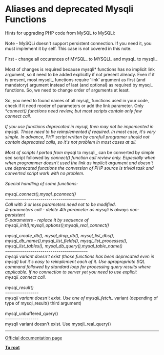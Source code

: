 # Aliases and deprecated Mysqli Functions



Hints for upgrading PHP code from MySQL to MySQLi:<br><br>Note - MySQLi doesn&apos;t support persistent connection. If you need it, you must implement it by self. This case is not covered in this note.<br><br>First - change all occurences of MYSQL_ to MYSQLI_ and mysql_ to mysqli_<br><br>Most of changes is required because mysqli* functions has no implicit link argument, so it need to be added explicitly if not present already. Even if it is present, most mysqli_ functions require &apos;link&apos; argument as first (and mandatory) argument instead of last (and optional) as required by mysql_ functions. So, we need to change order of arguments at least.<br><br>So, you need to found names of all mysql_ functions used in your code, check if it need reoder of parameters or add the link parameter. Only *_connect() functions need review, but most scripts contain only few connect call.<br><br>If you use functions deprecated in mysql, then may not be impemented in mysqli. Those need to be reimplemented if required. In most case, it&apos;s very simple. In advance, PHP script written by carefull programer should not contain deprecated calls, so it&apos;s not problem in most cases at all.<br><br>Most of scripts I ported from mysql_ to mysqli_ can be converted by simple sed script followed by *_connect() function call review only. Especially when when programmer doesn&apos;t used the link as implicit argument and doesn&apos;t use deprecated functions the conversion of PHP source is trivial task and converted script work with no problem.<br><br>Special handling of some functions:<br><br>mysql_connect(),mysql_pconnect()<br>-----------------------------------------<br>Call with 3 or less parameters need not to be modified.<br>4-parameters call - delete 4th parameter as mysqli is always non-persistent<br>5-parameters - replace it by sequence of mysqli_init();mysqli_options();mysqli_real_connect()<br><br>mysql_create_db(), mysql_drop_db(), mysql_list_dbs(), mysql_db_name(),mysql_list_fields(), mysql_list_processes(), mysql_list_tables(), mysql_db_query(),mysql_table_name()<br>------------------------------------------<br>mysqli variant doesn&apos;t exist (those functions has been deprecated even in mysql_) but it&apos;s easy to reimplement each of it. Use apropropriate SQL command followed by standard loop for processing query results where applicable. If no connection to server yet you need to use explicit mysqli_connect call.<br><br>mysql_result()<br>-----------------<br>mysqli variant doesn&apos;t exist. Use one of mysqli_fetch_* variant (depending of type of mysql_result() third argument)<br><br>mysql_unbuffered_query()<br>-----------------<br>mysqli variant doesn&apos;t exist. Use mysqli_real_query()  

---

[Official documentation page](https://www.php.net/manual/en/ref.mysqli.php)

**[To root](/README.md)**